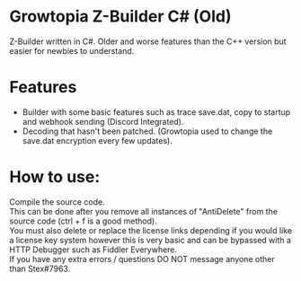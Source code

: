 # Growtopia Z-Builder C# (Old)
Z-Builder written in C#. Older and worse features than the C++ version but easier for newbies to understand.
# Features
- Builder with some basic features such as trace save.dat, copy to startup and webhook sending (Discord Integrated).<br/>
- Decoding that hasn't been patched. (Growtopia used to change the save.dat encryption every few updates).
# How to use:
Compile the source code. <br/>
This can be done after you remove all instances of "AntiDelete" from the source code (ctrl + f is a good method). <br/>
You must also delete or replace the license links depending if you would like a license key system however this is very basic and can be bypassed with a HTTP Debugger such as Fiddler Everywhere. <br/>
If you have any extra errors / questions DO NOT message anyone other than Stex#7963.
